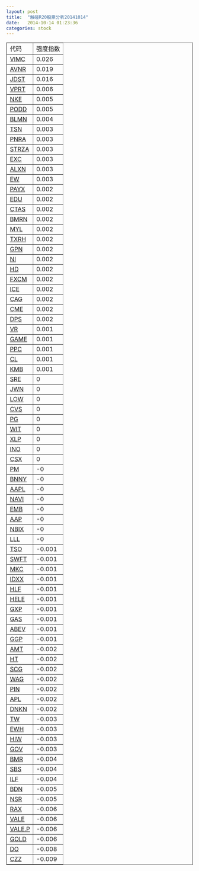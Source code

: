 ```yaml
---
layout: post
title:  "触碰R20股票分析20141014"
date:   2014-10-14 01:23:36
categories: stock
---
```

<table border="1">
 <tr>
 <td>代码</td>
 <td>强度指数</td>
</tr>
  <tr><td><a href="http://stock.finance.sina.com.cn/usstock/quotes/VIMC.html" target="_blank">VIMC</a></td><td>0.026</td></tr>
  <tr><td><a href="http://stock.finance.sina.com.cn/usstock/quotes/AVNR.html" target="_blank">AVNR</a></td><td>0.019</td></tr>
  <tr><td><a href="http://stock.finance.sina.com.cn/usstock/quotes/JDST.html" target="_blank">JDST</a></td><td>0.016</td></tr>
  <tr><td><a href="http://stock.finance.sina.com.cn/usstock/quotes/VPRT.html" target="_blank">VPRT</a></td><td>0.006</td></tr>
  <tr><td><a href="http://stock.finance.sina.com.cn/usstock/quotes/NKE.html" target="_blank">NKE</a></td><td>0.005</td></tr>
  <tr><td><a href="http://stock.finance.sina.com.cn/usstock/quotes/PODD.html" target="_blank">PODD</a></td><td>0.005</td></tr>
  <tr><td><a href="http://stock.finance.sina.com.cn/usstock/quotes/BLMN.html" target="_blank">BLMN</a></td><td>0.004</td></tr>
  <tr><td><a href="http://stock.finance.sina.com.cn/usstock/quotes/TSN.html" target="_blank">TSN</a></td><td>0.003</td></tr>
  <tr><td><a href="http://stock.finance.sina.com.cn/usstock/quotes/PNRA.html" target="_blank">PNRA</a></td><td>0.003</td></tr>
  <tr><td><a href="http://stock.finance.sina.com.cn/usstock/quotes/STRZA.html" target="_blank">STRZA</a></td><td>0.003</td></tr>
  <tr><td><a href="http://stock.finance.sina.com.cn/usstock/quotes/EXC.html" target="_blank">EXC</a></td><td>0.003</td></tr>
  <tr><td><a href="http://stock.finance.sina.com.cn/usstock/quotes/ALXN.html" target="_blank">ALXN</a></td><td>0.003</td></tr>
  <tr><td><a href="http://stock.finance.sina.com.cn/usstock/quotes/EW.html" target="_blank">EW</a></td><td>0.003</td></tr>
  <tr><td><a href="http://stock.finance.sina.com.cn/usstock/quotes/PAYX.html" target="_blank">PAYX</a></td><td>0.002</td></tr>
  <tr><td><a href="http://stock.finance.sina.com.cn/usstock/quotes/EDU.html" target="_blank">EDU</a></td><td>0.002</td></tr>
  <tr><td><a href="http://stock.finance.sina.com.cn/usstock/quotes/CTAS.html" target="_blank">CTAS</a></td><td>0.002</td></tr>
  <tr><td><a href="http://stock.finance.sina.com.cn/usstock/quotes/BMRN.html" target="_blank">BMRN</a></td><td>0.002</td></tr>
  <tr><td><a href="http://stock.finance.sina.com.cn/usstock/quotes/MYL.html" target="_blank">MYL</a></td><td>0.002</td></tr>
  <tr><td><a href="http://stock.finance.sina.com.cn/usstock/quotes/TXRH.html" target="_blank">TXRH</a></td><td>0.002</td></tr>
  <tr><td><a href="http://stock.finance.sina.com.cn/usstock/quotes/GPN.html" target="_blank">GPN</a></td><td>0.002</td></tr>
  <tr><td><a href="http://stock.finance.sina.com.cn/usstock/quotes/NI.html" target="_blank">NI</a></td><td>0.002</td></tr>
  <tr><td><a href="http://stock.finance.sina.com.cn/usstock/quotes/HD.html" target="_blank">HD</a></td><td>0.002</td></tr>
  <tr><td><a href="http://stock.finance.sina.com.cn/usstock/quotes/FXCM.html" target="_blank">FXCM</a></td><td>0.002</td></tr>
  <tr><td><a href="http://stock.finance.sina.com.cn/usstock/quotes/ICE.html" target="_blank">ICE</a></td><td>0.002</td></tr>
  <tr><td><a href="http://stock.finance.sina.com.cn/usstock/quotes/CAG.html" target="_blank">CAG</a></td><td>0.002</td></tr>
  <tr><td><a href="http://stock.finance.sina.com.cn/usstock/quotes/CME.html" target="_blank">CME</a></td><td>0.002</td></tr>
  <tr><td><a href="http://stock.finance.sina.com.cn/usstock/quotes/DPS.html" target="_blank">DPS</a></td><td>0.002</td></tr>
  <tr><td><a href="http://stock.finance.sina.com.cn/usstock/quotes/VR.html" target="_blank">VR</a></td><td>0.001</td></tr>
  <tr><td><a href="http://stock.finance.sina.com.cn/usstock/quotes/GAME.html" target="_blank">GAME</a></td><td>0.001</td></tr>
  <tr><td><a href="http://stock.finance.sina.com.cn/usstock/quotes/PPC.html" target="_blank">PPC</a></td><td>0.001</td></tr>
  <tr><td><a href="http://stock.finance.sina.com.cn/usstock/quotes/CL.html" target="_blank">CL</a></td><td>0.001</td></tr>
  <tr><td><a href="http://stock.finance.sina.com.cn/usstock/quotes/KMB.html" target="_blank">KMB</a></td><td>0.001</td></tr>
  <tr><td><a href="http://stock.finance.sina.com.cn/usstock/quotes/SRE.html" target="_blank">SRE</a></td><td>0</td></tr>
  <tr><td><a href="http://stock.finance.sina.com.cn/usstock/quotes/JWN.html" target="_blank">JWN</a></td><td>0</td></tr>
  <tr><td><a href="http://stock.finance.sina.com.cn/usstock/quotes/LOW.html" target="_blank">LOW</a></td><td>0</td></tr>
  <tr><td><a href="http://stock.finance.sina.com.cn/usstock/quotes/CVS.html" target="_blank">CVS</a></td><td>0</td></tr>
  <tr><td><a href="http://stock.finance.sina.com.cn/usstock/quotes/PG.html" target="_blank">PG</a></td><td>0</td></tr>
  <tr><td><a href="http://stock.finance.sina.com.cn/usstock/quotes/WIT.html" target="_blank">WIT</a></td><td>0</td></tr>
  <tr><td><a href="http://stock.finance.sina.com.cn/usstock/quotes/XLP.html" target="_blank">XLP</a></td><td>0</td></tr>
  <tr><td><a href="http://stock.finance.sina.com.cn/usstock/quotes/INO.html" target="_blank">INO</a></td><td>0</td></tr>
  <tr><td><a href="http://stock.finance.sina.com.cn/usstock/quotes/CSX.html" target="_blank">CSX</a></td><td>0</td></tr>
  <tr><td><a href="http://stock.finance.sina.com.cn/usstock/quotes/PM.html" target="_blank">PM</a></td><td>-0</td></tr>
  <tr><td><a href="http://stock.finance.sina.com.cn/usstock/quotes/BNNY.html" target="_blank">BNNY</a></td><td>-0</td></tr>
  <tr><td><a href="http://stock.finance.sina.com.cn/usstock/quotes/AAPL.html" target="_blank">AAPL</a></td><td>-0</td></tr>
  <tr><td><a href="http://stock.finance.sina.com.cn/usstock/quotes/NAVI.html" target="_blank">NAVI</a></td><td>-0</td></tr>
  <tr><td><a href="http://stock.finance.sina.com.cn/usstock/quotes/EMB.html" target="_blank">EMB</a></td><td>-0</td></tr>
  <tr><td><a href="http://stock.finance.sina.com.cn/usstock/quotes/AAP.html" target="_blank">AAP</a></td><td>-0</td></tr>
  <tr><td><a href="http://stock.finance.sina.com.cn/usstock/quotes/NBIX.html" target="_blank">NBIX</a></td><td>-0</td></tr>
  <tr><td><a href="http://stock.finance.sina.com.cn/usstock/quotes/LLL.html" target="_blank">LLL</a></td><td>-0</td></tr>
  <tr><td><a href="http://stock.finance.sina.com.cn/usstock/quotes/TSO.html" target="_blank">TSO</a></td><td>-0.001</td></tr>
  <tr><td><a href="http://stock.finance.sina.com.cn/usstock/quotes/SWFT.html" target="_blank">SWFT</a></td><td>-0.001</td></tr>
  <tr><td><a href="http://stock.finance.sina.com.cn/usstock/quotes/MKC.html" target="_blank">MKC</a></td><td>-0.001</td></tr>
  <tr><td><a href="http://stock.finance.sina.com.cn/usstock/quotes/IDXX.html" target="_blank">IDXX</a></td><td>-0.001</td></tr>
  <tr><td><a href="http://stock.finance.sina.com.cn/usstock/quotes/HLF.html" target="_blank">HLF</a></td><td>-0.001</td></tr>
  <tr><td><a href="http://stock.finance.sina.com.cn/usstock/quotes/HELE.html" target="_blank">HELE</a></td><td>-0.001</td></tr>
  <tr><td><a href="http://stock.finance.sina.com.cn/usstock/quotes/GXP.html" target="_blank">GXP</a></td><td>-0.001</td></tr>
  <tr><td><a href="http://stock.finance.sina.com.cn/usstock/quotes/GAS.html" target="_blank">GAS</a></td><td>-0.001</td></tr>
  <tr><td><a href="http://stock.finance.sina.com.cn/usstock/quotes/ABEV.html" target="_blank">ABEV</a></td><td>-0.001</td></tr>
  <tr><td><a href="http://stock.finance.sina.com.cn/usstock/quotes/GGP.html" target="_blank">GGP</a></td><td>-0.001</td></tr>
  <tr><td><a href="http://stock.finance.sina.com.cn/usstock/quotes/AMT.html" target="_blank">AMT</a></td><td>-0.002</td></tr>
  <tr><td><a href="http://stock.finance.sina.com.cn/usstock/quotes/HT.html" target="_blank">HT</a></td><td>-0.002</td></tr>
  <tr><td><a href="http://stock.finance.sina.com.cn/usstock/quotes/SCG.html" target="_blank">SCG</a></td><td>-0.002</td></tr>
  <tr><td><a href="http://stock.finance.sina.com.cn/usstock/quotes/WAG.html" target="_blank">WAG</a></td><td>-0.002</td></tr>
  <tr><td><a href="http://stock.finance.sina.com.cn/usstock/quotes/PIN.html" target="_blank">PIN</a></td><td>-0.002</td></tr>
  <tr><td><a href="http://stock.finance.sina.com.cn/usstock/quotes/APL.html" target="_blank">APL</a></td><td>-0.002</td></tr>
  <tr><td><a href="http://stock.finance.sina.com.cn/usstock/quotes/DNKN.html" target="_blank">DNKN</a></td><td>-0.002</td></tr>
  <tr><td><a href="http://stock.finance.sina.com.cn/usstock/quotes/TW.html" target="_blank">TW</a></td><td>-0.003</td></tr>
  <tr><td><a href="http://stock.finance.sina.com.cn/usstock/quotes/EWH.html" target="_blank">EWH</a></td><td>-0.003</td></tr>
  <tr><td><a href="http://stock.finance.sina.com.cn/usstock/quotes/HIW.html" target="_blank">HIW</a></td><td>-0.003</td></tr>
  <tr><td><a href="http://stock.finance.sina.com.cn/usstock/quotes/GOV.html" target="_blank">GOV</a></td><td>-0.003</td></tr>
  <tr><td><a href="http://stock.finance.sina.com.cn/usstock/quotes/BMR.html" target="_blank">BMR</a></td><td>-0.004</td></tr>
  <tr><td><a href="http://stock.finance.sina.com.cn/usstock/quotes/SBS.html" target="_blank">SBS</a></td><td>-0.004</td></tr>
  <tr><td><a href="http://stock.finance.sina.com.cn/usstock/quotes/ILF.html" target="_blank">ILF</a></td><td>-0.004</td></tr>
  <tr><td><a href="http://stock.finance.sina.com.cn/usstock/quotes/BDN.html" target="_blank">BDN</a></td><td>-0.005</td></tr>
  <tr><td><a href="http://stock.finance.sina.com.cn/usstock/quotes/NSR.html" target="_blank">NSR</a></td><td>-0.005</td></tr>
  <tr><td><a href="http://stock.finance.sina.com.cn/usstock/quotes/RAX.html" target="_blank">RAX</a></td><td>-0.006</td></tr>
  <tr><td><a href="http://stock.finance.sina.com.cn/usstock/quotes/VALE.html" target="_blank">VALE</a></td><td>-0.006</td></tr>
  <tr><td><a href="http://stock.finance.sina.com.cn/usstock/quotes/VALE.P.html" target="_blank">VALE.P</a></td><td>-0.006</td></tr>
  <tr><td><a href="http://stock.finance.sina.com.cn/usstock/quotes/GOLD.html" target="_blank">GOLD</a></td><td>-0.006</td></tr>
  <tr><td><a href="http://stock.finance.sina.com.cn/usstock/quotes/DO.html" target="_blank">DO</a></td><td>-0.008</td></tr>
  <tr><td><a href="http://stock.finance.sina.com.cn/usstock/quotes/CZZ.html" target="_blank">CZZ</a></td><td>-0.009</td></tr>
</table>

